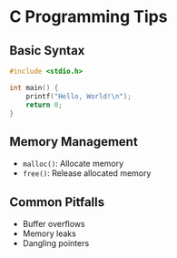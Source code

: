 # C Programming Tips

## Basic Syntax
```c
#include <stdio.h>

int main() {
    printf("Hello, World!\n");
    return 0;
}
```

## Memory Management
- `malloc()`: Allocate memory
- `free()`: Release allocated memory

## Common Pitfalls
- Buffer overflows
- Memory leaks
- Dangling pointers